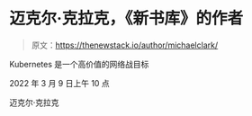 # 迈克尔·克拉克，《新书库》的作者

> 原文：<https://thenewstack.io/author/michaelclark/>

Kubernetes 是一个高价值的网络战目标

2022 年 3 月 9 日上午 10 点

迈克尔·克拉克